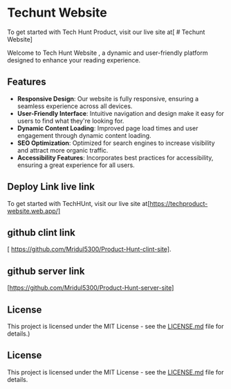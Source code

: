 # Techunt Website
To get started with Tech Hunt Product, visit our live site at[ # Techunt Website]

Welcome to Tech Hunt Website , a dynamic and user-friendly platform designed to enhance your reading experience.

## Features

- **Responsive Design**: Our website is fully responsive, ensuring a seamless experience across all devices.
- **User-Friendly Interface**: Intuitive navigation and design make it easy for users to find what they're looking for.
- **Dynamic Content Loading**: Improved page load times and user engagement through dynamic content loading.
- **SEO Optimization**: Optimized for search engines to increase visibility and attract more organic traffic.
- **Accessibility Features**: Incorporates best practices for accessibility, ensuring a great experience for all users.
  

## Deploy Link  live link

To get started with TechHUnt, visit our live site at[https://techproduct-website.web.app/]

## github clint  link

 [ https://github.com/Mridul5300/Product-Hunt-clint-site].
## github server link 
[https://github.com/Mridul5300/Product-Hunt-server-site]
## License

This project is licensed under the MIT License - see the [LICENSE.md](LICENSE.md) file for details.)


## License

This project is licensed under the MIT License - see the [LICENSE.md](LICENSE.md) file for details.
